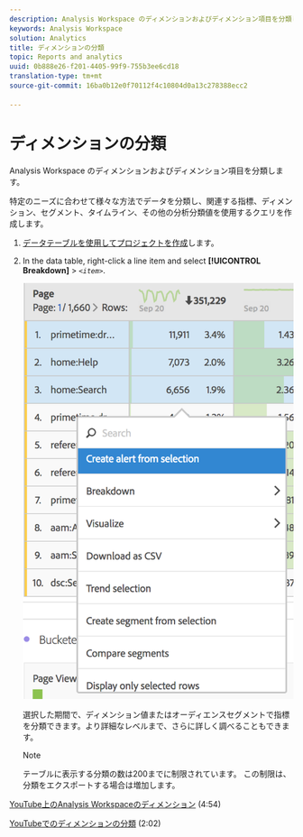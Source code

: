 ```yaml
---
description: Analysis Workspace のディメンションおよびディメンション項目を分類します。
keywords: Analysis Workspace
solution: Analytics
title: ディメンションの分類
topic: Reports and analytics
uuid: 0b888e26-f201-4405-99f9-755b3ee6cd18
translation-type: tm+mt
source-git-commit: 16ba0b12e0f70112f4c10804d0a13c278388ecc2

---
```



# ディメンションの分類

Analysis Workspace のディメンションおよびディメンション項目を分類します。

特定のニーズに合わせて様々な方法でデータを分類し、関連する指標、ディメンション、セグメント、タイムライン、その他の分析分類値を使用するクエリを作成します。

1. [データテーブルを使用してプロジェクトを作成](/help/analyze/analysis-workspace/build-workspace-project/t-freeform-project.md)します。
1. In the data table, right-click a line item and select **[!UICONTROL Breakdown]** &gt; *`<item>`*.

   ![手順の結果](assets/fa_data_table_actions.png)

   選択した期間で、ディメンション値またはオーディエンスセグメントで指標を分類できます。より詳細なレベルまで、さらに詳しく調べることもできます。

   >[!NOTE]
   >
   >テーブルに表示する分類の数は200までに制限されています。 この制限は、分類をエクスポートする場合は増加します。

[YouTube上のAnalysis Workspaceのディメンション](https://www.youtube.com/watch?v=P9W0hhIHhCs&index=12&list=PL2tCx83mn7GuNnQdYGOtlyCu0V5mEZ8sS) (4:54)

[YouTubeでのディメンションの分類](https://www.youtube.com/watch?v=3mQ2HN7-lIc&list=PL2tCx83mn7GuNnQdYGOtlyCu0V5mEZ8sS&index=13) (2:02)
